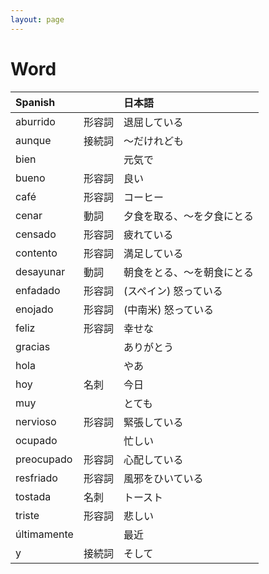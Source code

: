 ```yaml
---
layout: page
---
```


# Word

| Spanish | | 日本語 |
|:--|:--|:--|
| aburrido | 形容詞 | 退屈している |
| aunque | 接続詞 | 〜だけれども |
| bien | | 元気で |
| bueno | 形容詞 | 良い |
| café | 形容詞 | コーヒー |
| cenar | 動詞 | 夕食を取る、〜を夕食にとる |
| censado | 形容詞 | 疲れている |
| contento | 形容詞 | 満足している |
| desayunar | 動詞 | 朝食をとる、〜を朝食にとる |
| enfadado | 形容詞 | (スペイン) 怒っている |
| enojado | 形容詞 | (中南米) 怒っている |
| feliz | 形容詞 | 幸せな |
| gracias | | ありがとう |
| hola | | やあ |
| hoy | 名刺 | 今日 |
| muy | | とても |
| nervioso | 形容詞 | 緊張している |
| ocupado | | 忙しい |
| preocupado | 形容詞 | 心配している |
| resfriado | 形容詞 | 風邪をひいている |
| tostada | 名刺 | トースト |
| triste | 形容詞 | 悲しい |
| últimamente | | 最近 |
| y | 接続詞 | そして |

